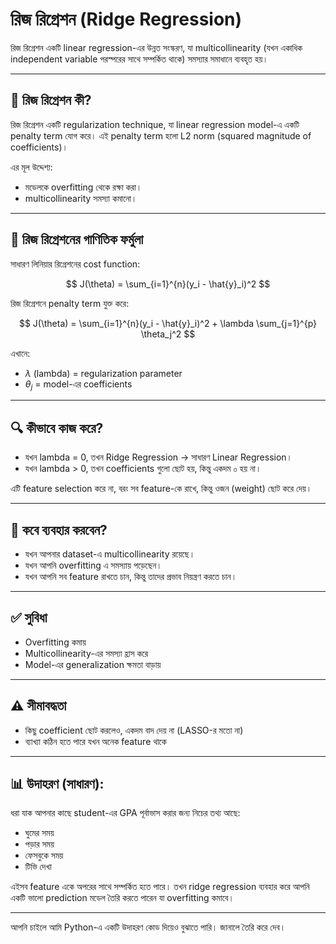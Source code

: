 # রিজ রিগ্রেশন (Ridge Regression)

রিজ রিগ্রেশন একটি linear regression-এর উন্নত সংস্করণ, যা multicollinearity (যখন একাধিক independent variable পরস্পরের সাথে সম্পর্কিত থাকে) সমস্যার সমাধানে ব্যবহৃত হয়।

---

## 📌 রিজ রিগ্রেশন কী?

রিজ রিগ্রেশন একটি regularization technique, যা linear regression model-এ একটি penalty term যোগ করে। এই penalty term হলো L2 norm (squared magnitude of coefficients)।

এর মূল উদ্দেশ্য:

- মডেলকে overfitting থেকে রক্ষা করা।
- multicollinearity সমস্যা কমানো।

---

## 📘 রিজ রিগ্রেশনের গাণিতিক ফর্মুলা

সাধারণ লিনিয়ার রিগ্রেশনের cost function:

$$
J(\theta) = \sum_{i=1}^{n}(y_i - \hat{y}_i)^2
$$

রিজ রিগ্রেশনে penalty term যুক্ত করে:

$$
J(\theta) = \sum_{i=1}^{n}(y_i - \hat{y}_i)^2 + \lambda \sum_{j=1}^{p} \theta_j^2
$$

এখানে:

- $\lambda$ (lambda) = regularization parameter
- $\theta_j$ = model-এর coefficients

---

## 🔍 কীভাবে কাজ করে?

- যখন lambda = 0, তখন Ridge Regression → সাধারণ Linear Regression।
- যখন lambda > 0, তখন coefficients গুলো ছোট হয়, কিন্তু একদম ০ হয় না।

এটি feature selection করে না, বরং সব feature-কে রাখে, কিন্তু ওজন (weight) ছোট করে দেয়।

---

## 🧠 কবে ব্যবহার করবেন?

- যখন আপনার dataset-এ multicollinearity রয়েছে।
- যখন আপনি overfitting এ সমস্যায় পড়েছেন।
- যখন আপনি সব feature রাখতে চান, কিন্তু তাদের প্রভাব নিয়ন্ত্রণ করতে চান।

---

## ✅ সুবিধা

- Overfitting কমায়
- Multicollinearity-এর সমস্যা হ্রাস করে
- Model-এর generalization ক্ষমতা বাড়ায়

---

## ⚠️ সীমাবদ্ধতা

- কিছু coefficient ছোট করলেও, একদম বাদ দেয় না (LASSO-র মতো না)
- ব্যাখ্যা কঠিন হতে পারে যখন অনেক feature থাকে

---

## 📊 উদাহরণ (সাধারণ):

ধরা যাক আপনার কাছে student-এর GPA পূর্বাভাস করার জন্য নিচের তথ্য আছে:

- ঘুমের সময়
- পড়ার সময়
- ফেসবুকে সময়
- টিভি দেখা

এইসব feature একে অপরের সাথে সম্পর্কিত হতে পারে। তখন ridge regression ব্যবহার করে আপনি একটি ভালো prediction মডেল তৈরি করতে পারেন যা overfitting কমাবে।

---

আপনি চাইলে আমি Python-এ একটি উদাহরণ কোড দিয়েও বুঝাতে পারি। জানালে তৈরি করে দেব।


